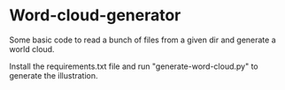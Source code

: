 # Word-cloud-generator
Some basic code to read a bunch of files from a given dir and generate a world cloud.

Install the requirements.txt file and run "generate-word-cloud.py" to generate the illustration.
